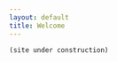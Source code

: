 ```yaml
---
layout: default
title: Welcome
---
```

 ```
 (site under construction)
```
<!---
# Welcome!

This site documents some of the projects I am currently or have been pursuing. Feel free to browse!

___

### Change log  

Update 03-01-2021:
- added ["Apple Home Enable Horticulture Lighting"](/dPotdimmer.html) Project 

Update 10-09-2020:
- more identified ICs added ([HM7044 repair](https://borisjung.github.io/HM7044_repair.html)) 
- PCB pics annotation extended, working on schematics ([HM7044 repair](https://borisjung.github.io/HM7044_repair.html))   


Update 07-09-2020:
- Supply to CPU Board B2B-connector pinout added ([HM7044 repair](https://borisjung.github.io/HM7044_repair.html))   
- more identified ICs added ([HM7044 repair](https://borisjung.github.io/HM7044_repair.html)) 


Update 03-09-2020:
- Finally managed to set-up local Jekyll environment for faster site development
- Figured out an issue with centering images with caption with Jekyll / CSS

Update 30-08-2020:
- First Conclusions section added ([HM7044 repair](https://borisjung.github.io/HM7044_repair.html)) 
- More pictures added ([HM7044 repair](https://borisjung.github.io/HM7044_repair.html))

Update 22-08-2020:
- [PlantPi](https://borisjung.github.io/PlantPi.html) page added
- Notes and more ICs added ([HM7044 repair](https://borisjung.github.io/HM7044_repair.html))

Update 17-08-2020:
- more identified ICs added ([HM7044 repair](https://borisjung.github.io/HM7044_repair.html))
- traced connections / measurement point voltages added ([HM7044 repair](https://borisjung.github.io/HM7044_repair.html))

Update 21-07-2020:
- more identified ICs added ([HM7044 repair](https://borisjung.github.io/HM7044_repair.html))
- front pcb pics added ([HM7044 repair](https://borisjung.github.io/HM7044_repair.html)) 

Update 12-07-2020:
- [Digital Potentiometer Evaluation](https://borisjung.github.io/digiPots.html) page added
- Image class with figure captions added to jekyll-theme-minimal.scss

--->
